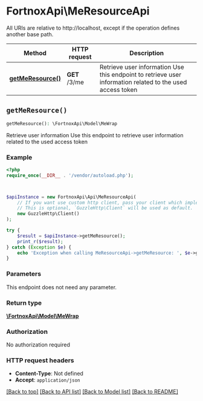 # FortnoxApi\MeResourceApi

All URIs are relative to http://localhost, except if the operation defines another base path.

| Method | HTTP request | Description |
| ------------- | ------------- | ------------- |
| [**getMeResource()**](MeResourceApi.md#getMeResource) | **GET** /3/me | Retrieve user information  Use this endpoint to retrieve user information related to the used access token |


## `getMeResource()`

```php
getMeResource(): \FortnoxApi\Model\MeWrap
```

Retrieve user information  Use this endpoint to retrieve user information related to the used access token

### Example

```php
<?php
require_once(__DIR__ . '/vendor/autoload.php');



$apiInstance = new FortnoxApi\Api\MeResourceApi(
    // If you want use custom http client, pass your client which implements `GuzzleHttp\ClientInterface`.
    // This is optional, `GuzzleHttp\Client` will be used as default.
    new GuzzleHttp\Client()
);

try {
    $result = $apiInstance->getMeResource();
    print_r($result);
} catch (Exception $e) {
    echo 'Exception when calling MeResourceApi->getMeResource: ', $e->getMessage(), PHP_EOL;
}
```

### Parameters

This endpoint does not need any parameter.

### Return type

[**\FortnoxApi\Model\MeWrap**](../Model/MeWrap.md)

### Authorization

No authorization required

### HTTP request headers

- **Content-Type**: Not defined
- **Accept**: `application/json`

[[Back to top]](#) [[Back to API list]](../../README.md#endpoints)
[[Back to Model list]](../../README.md#models)
[[Back to README]](../../README.md)
